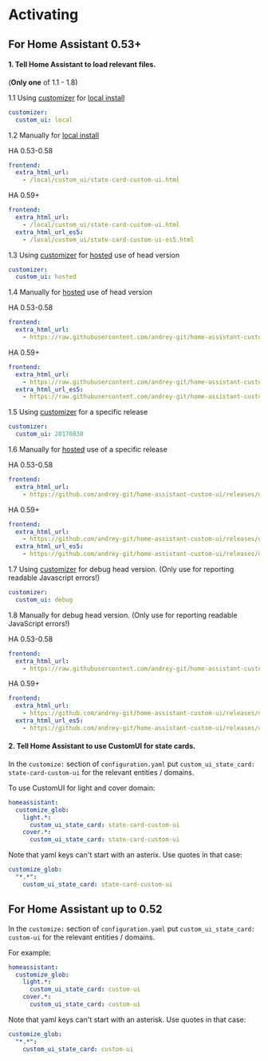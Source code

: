 # Activating

## For Home Assistant 0.53+

#### 1. Tell Home Assistant to load relevant files.
(**Only one** of 1.1 - 1.8)

1.1 Using [customizer](https://github.com/andrey-git/home-assistant-customizer/) for [local install](installing.md#local-install)
```yaml
customizer:
  custom_ui: local
```

1.2 Manually for [local install](installing.md#local-install)

HA 0.53-0.58
```yaml
frontend:
  extra_html_url:
    - /local/custom_ui/state-card-custom-ui.html
```
HA 0.59+
```yaml
frontend:
  extra_html_url:
    - /local/custom_ui/state-card-custom-ui.html
  extra_html_url_es5:
    - /local/custom_ui/state-card-custom-ui-es5.html

```
1.3 Using [customizer](https://github.com/andrey-git/home-assistant-customizer/) for [hosted](installing.md#hosted-use-053) use of head version
```yaml
customizer:
  custom_ui: hosted
```

1.4 Manually for [hosted](installing.md#hosted-use-053) use of head version

HA 0.53-0.58
```yaml
frontend:
  extra_html_url:
    - https://raw.githubusercontent.com/andrey-git/home-assistant-custom-ui/master/state-card-custom-ui.html
```
HA 0.59+
```yaml
frontend:
  extra_html_url:
    - https://raw.githubusercontent.com/andrey-git/home-assistant-custom-ui/master/state-card-custom-ui.html
  extra_html_url_es5:
    - https://raw.githubusercontent.com/andrey-git/home-assistant-custom-ui/master/state-card-custom-ui-es5.html
```

1.5 Using [customizer](https://github.com/andrey-git/home-assistant-customizer/) for a specific release
```yaml
customizer:
  custom_ui: 20170830
```

1.6 Manually for [hosted](installing.md#hosted-use-053) use of a specific release

HA 0.53-0.58
```yaml
frontend:
  extra_html_url:
    - https://github.com/andrey-git/home-assistant-custom-ui/releases/download/20170830/state-card-custom-ui.html
```
HA 0.59+
```yaml
frontend:
  extra_html_url:
    - https://github.com/andrey-git/home-assistant-custom-ui/releases/download/20171129/state-card-custom-ui.html
  extra_html_url_es5:
    - https://github.com/andrey-git/home-assistant-custom-ui/releases/download/20171129/state-card-custom-ui-es5.html
```

1.7 Using [customizer](https://github.com/andrey-git/home-assistant-customizer/) for debug head version. (Only use for reporting readable Javascript errors!)
```yaml
customizer:
  custom_ui: debug
```

1.8 Manually for debug head version. (Only use for reporting readable JavaScript errors!)

HA 0.53-0.58
```yaml
frontend:
  extra_html_url:
    - https://raw.githubusercontent.com/andrey-git/home-assistant-custom-ui/master/state-card-custom-ui-dbg.html
```
HA 0.59+
```yaml
frontend:
  extra_html_url:
    - https://github.com/andrey-git/home-assistant-custom-ui/releases/download/20171129/state-card-custom-ui-dbg.html
  extra_html_url_es5:
    - https://github.com/andrey-git/home-assistant-custom-ui/releases/download/20171129/state-card-custom-ui-dbg-es5.html
```

#### 2. Tell Home Assistant to use CustomUI for state cards.

In the `customize:` section of `configuration.yaml` put `custom_ui_state_card: state-card-custom-ui` for the relevant entities / domains.

To use CustomUI for light and cover domain:
```yaml
homeassistant:
  customize_glob:
    light.*:
      custom_ui_state_card: state-card-custom-ui
    cover.*:
      custom_ui_state_card: state-card-custom-ui
```

Note that yaml keys can't start with an asterix. Use quotes in that case:
```yaml
customize_glob:
  "*.*":
    custom_ui_state_card: state-card-custom-ui
```


## For Home Assistant up to 0.52
In the `customize:` section of `configuration.yaml` put `custom_ui_state_card: custom-ui` for the relevant entities / domains.

For example:
```yaml
homeassistant:
  customize_glob:
    light.*:
      custom_ui_state_card: custom-ui
    cover.*:
      custom_ui_state_card: custom-ui
```

Note that yaml keys can't start with an asterisk. Use quotes in that case:
```yaml
customize_glob:
  "*.*":
    custom_ui_state_card: custom-ui
```
